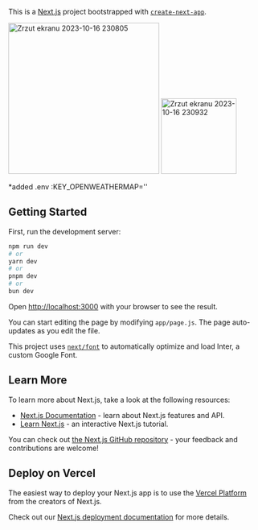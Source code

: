 This is a [Next.js](https://nextjs.org/) project bootstrapped with [`create-next-app`](https://github.com/vercel/next.js/tree/canary/packages/create-next-app).


<img width="300" alt="Zrzut ekranu 2023-10-16 230805" src="https://github.com/ajarek/next-13-ep07-open-weather-map-api/assets/61388692/436cc320-bb25-4024-bf48-294c1b4ff7ac">

<img width="150" alt="Zrzut ekranu 2023-10-16 230932" src="https://github.com/ajarek/next-13-ep07-open-weather-map-api/assets/61388692/2f002f60-7f85-48d8-910c-af9cebff8a13">


*added .env :KEY_OPENWEATHERMAP=''

## Getting Started

First, run the development server:

```bash
npm run dev
# or
yarn dev
# or
pnpm dev
# or
bun dev
```

Open [http://localhost:3000](http://localhost:3000) with your browser to see the result.

You can start editing the page by modifying `app/page.js`. The page auto-updates as you edit the file.

This project uses [`next/font`](https://nextjs.org/docs/basic-features/font-optimization) to automatically optimize and load Inter, a custom Google Font.

## Learn More

To learn more about Next.js, take a look at the following resources:

- [Next.js Documentation](https://nextjs.org/docs) - learn about Next.js features and API.
- [Learn Next.js](https://nextjs.org/learn) - an interactive Next.js tutorial.

You can check out [the Next.js GitHub repository](https://github.com/vercel/next.js/) - your feedback and contributions are welcome!

## Deploy on Vercel

The easiest way to deploy your Next.js app is to use the [Vercel Platform](https://vercel.com/new?utm_medium=default-template&filter=next.js&utm_source=create-next-app&utm_campaign=create-next-app-readme) from the creators of Next.js.

Check out our [Next.js deployment documentation](https://nextjs.org/docs/deployment) for more details.
